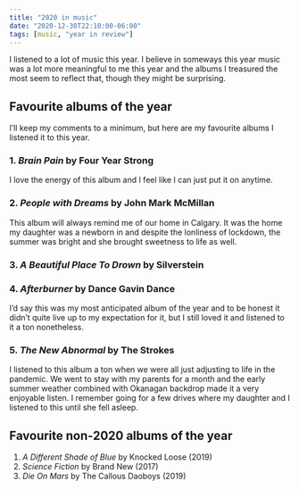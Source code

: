 ```yaml
---
title: "2020 in music"
date: "2020-12-30T22:10:00-06:00"
tags: [music, "year in review"]
---
```


I listened to a lot of music this year. I believe in someways this year music
was a lot more meaningful to me this year and the albums I treasured the most
seem to reflect that, though they might be surprising.

## Favourite albums of the year

I’ll keep my comments to a minimum, but here are my favourite albums I listened
it to this year.

### 1. _Brain Pain_ by Four Year Strong  

I love the energy of this album and I feel like I can just put it on anytime.

### 2. _People with Dreams_ by John Mark McMillan  

This album will always remind me of our home in Calgary. It was the home my
daughter was a newborn in and despite the lonliness of lockdown, the summer was
bright and she brought sweetness to life as well.

### 3. _A Beautiful Place To Drown_ by Silverstein

### 4. _Afterburner_ by Dance Gavin Dance

I’d say this was my most anticipated album of the year and to be honest it
didn’t quite live up to my expectation for it, but I still loved it and listened
to it a ton nonetheless.

### 5. _The New Abnormal_ by The Strokes  

I listened to this album a ton when we were all just adjusting to life in the
pandemic. We went to stay with my parents for a month and the early summer
weather combined with Okanagan backdrop made it a very enjoyable listen. I
remember going for a few drives where my daughter and I listened to this until
she fell asleep.

## Favourite non-2020 albums of the year

1. _A Different Shade of Blue_ by Knocked Loose (2019)
2. _Science Fiction_ by Brand New (2017)
3. _Die On Mars_ by The Callous Daoboys (2019)
